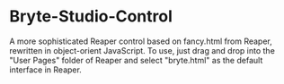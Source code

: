 # Bryte-Studio-Control

A more sophisticated Reaper control based on fancy.html from Reaper, rewritten in object-orient JavaScript.  To use, just drag and drop into the "User Pages" folder of Reaper and select "bryte.html" as the default interface in Reaper.
